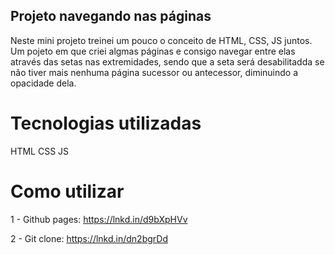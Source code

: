 ## Projeto navegando nas páginas

Neste mini projeto treinei um pouco o conceito de HTML, CSS, JS juntos. Um pojeto em que criei algmas páginas e consigo navegar entre elas através das setas nas extremidades, sendo que a seta será desabilitadda se não tiver mais nenhuma página sucessor ou antecessor, diminuindo a opacidade dela.

# Tecnologias utilizadas
HTML
CSS
JS

# Como utilizar
1 - Github pages: https://lnkd.in/d9bXpHVv

2 - Git clone: https://lnkd.in/dn2bgrDd
